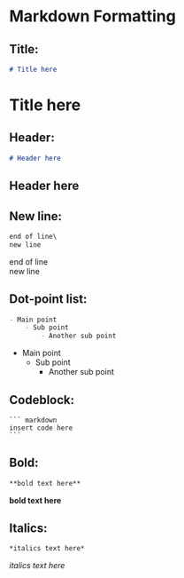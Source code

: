 # Markdown Formatting
## Title:
``` markdown
# Title here
```
# Title here
## Header:
``` markdown
# Header here
```
## Header here
## New line:
``` markdown
end of line\
new line
```
end of line\
new line
## Dot-point list:
``` markdown
- Main point
    - Sub point
        - Another sub point
```
- Main point
    - Sub point
        - Another sub point
## Codeblock:
    ``` markdown
    insert code here
    ```
## Bold:
``` markdown
**bold text here**
```
**bold text here**
## Italics:
``` markdown
*italics text here*
```
*italics text here*